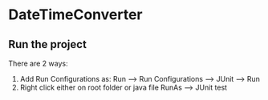 # DateTimeConverter

## Run the project

  There are 2 ways:
1. Add Run Configurations as:
  Run --> Run Configurations --> JUnit --> Run
2. Right click either on root folder or java file 
  RunAs --> JUnit test
  

  
  
